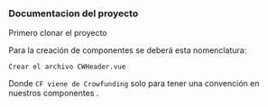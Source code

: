 ### Documentacion del proyecto

Primero clonar el proyecto

Para la creación de componentes se deberá esta nomenclatura:

`Crear el archivo CWHeader.vue`

Donde `CF viene de Crowfunding` solo para tener una convención en nuestros componentes
.